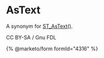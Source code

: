 # AsText

A synonym for [ST\_AsText()](st_astext.md).

CC BY-SA / Gnu FDL

{% @marketo/form formId="4316" %}
